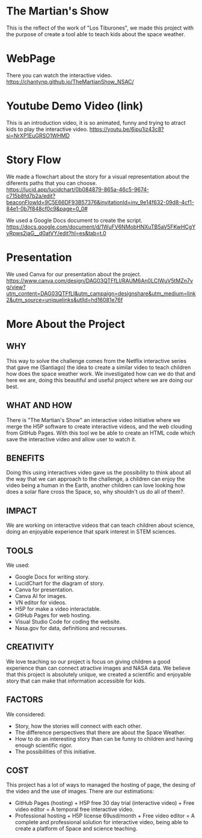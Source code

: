 # The Martian's Show
This is the reflect of the work of "Los Tiburones", we made this project with the purpose of create a tool able to teach kids about the space weather.

# WebPage
There you can watch the interactive video.
https://chantynp.github.io/TheMartianShow_NSAC/

# Youtube Demo Video (link)
This is an introduction video, it is so animated, funny and trying to atract kids to play the interactive video.
https://youtu.be/6ipu1iz43c8?si=NrXP1EuGRSO1WHMD

# Story Flow
We made a flowchart about the story for a visual representation about the diferents paths that you can choose.
https://lucid.app/lucidchart/0b084879-865a-46c5-9674-c715b8fd7b2a/edit?beaconFlowId=9C5E66DF93B57376&invitationId=inv_9e14f632-09d8-4cf1-84e1-0b7f848cf0c9&page=0_0#

We used a Google Docs document to create the script.
https://docs.google.com/document/d/1WuFV6NMobHNXuTB5aV5FKwHCgYyRpws2jaG__d0atVY/edit?hl=es&tab=t.0

# Presentation
We used Canva for our presentation about the project.
https://www.canva.com/design/DAG03QTFfLI/RAUM6An0LCIWuV5tMZn7vg/view?utm_content=DAG03QTFfLI&utm_campaign=designshare&utm_medium=link2&utm_source=uniquelinks&utlId=hd16081e76f

# More About the Project
## WHY
This way to solve the challenge comes from the Netflix interactive series that gave me (Santiago) the idea to create a similar video to teach children how does the space weather work. We investigated how can we do that and here we are, doing this beautiful and useful project where we are doing our best.
## WHAT AND HOW
There is "The Martian's Show" an interactive video initiative where we merge the H5P software to create interactive videos, and the web clouding from GitHub Pages. With this tool we be able to create an HTML code which save the interactive video and allow user to watch it.
## BENEFITS
Doing this using interactives video gave us the possibility to think about all the way that we can approach to the challenge, a children can enjoy the video being a human in the Earth, another children can love looking how does a solar flare cross the Space, so, why shouldn't us do all of them?.
## IMPACT
We are working on interactive videos that can teach children about science, doing an enjoyable experience that spark interest in STEM sciences.
## TOOLS
We used:
- Google Docs for writing story.
- LucidChart for the diagram of story.
- Canva for presentation.
- Canva AI for images.
- VN editor for videos.
- H5P for make a video interactable.
- GitHub Pages for web hosting.
- Visual Studio Code for coding the website.
- Nasa.gov for data, definitions and recourses.
## CREATIVITY
We love teaching so our project is focus on giving children a good experience than can connect atractive images and NASA data. We believe that this project is absolutely unique, we created a scientific and enjoyable story that can make that information accessible for kids.
## FACTORS 
We considered:
+ Story, how the stories will connect with each other.
+ The difference perspectives that there are about the Space Weather.
+ How to do an interesting story than can be funny to children and having enough scientific rigor.
+ The possibilities of this initiative.
## COST
This project has a lot of ways to managed the hosting of page, the desing of the video and the use of images. There are our estimations:
- GitHub Pages (hosting) + H5P free 30 day trial (interactive video) + Free video editor = A temporal free interactive video.
- Professional hosting + H5P license 69usd/month + Free video editor = A complete and professional solution for interactive video, being able to create a platform of Space and science teaching.
